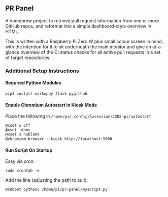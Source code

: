 ## PR Panel

A homebrew project to retrieve pull request information from one or more GitHub repos, and reformat into a simple dashboard-style overview in HTML.

This is written with a Raspberry Pi Zero W plus small colour screen in mind, with the intention for it to sit underneath the main monitor and give an at-a-glance overview of the CI status checks for all active pull requests in a set of target repositories.

### Additional Setup Instructions

#### Required Python Modules

```
pip3 install markuppy flask pygithub
```

#### Enable Chromium Autostart in Kiosk Mode

Place the following in `/home/pi/.config/lxsession/LXDE-pi/autostart`
````
@xset s off
@xset -dpms
@xset s noblank
@chromium-browser --kiosk http://localhost:5000
````

#### Run Script On Startup

Easy via cron:

```
sudo crontab -e
```

Add the line (adjusting the path to suit):

```
@reboot python3 /home/pi/pr-panel/myscript.py
```
